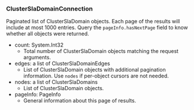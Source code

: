 ### ClusterSlaDomainConnection
Paginated list of ClusterSlaDomain objects. Each page of the results will include at most 1000 entries. Query the `pageInfo.hasNextPage` field to know whether all objects were returned.

- count: System.Int32
  - Total number of ClusterSlaDomain objects matching the request arguments.
- edges: a list of ClusterSlaDomainEdges
  - List of ClusterSlaDomain objects with additional pagination information. Use `nodes` if per-object cursors are not needed.
- nodes: a list of ClusterSlaDomains
  - List of ClusterSlaDomain objects.
- pageInfo: PageInfo
  - General information about this page of results.
